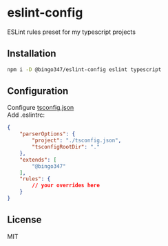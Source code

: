# eslint-config

ESLint rules preset for my typescript projects

## Installation

```sh
npm i -D @bingo347/eslint-config eslint typescript
```

## Configuration

Configure [tsconfig.json](https://www.typescriptlang.org/docs/handbook/tsconfig-json.html) \
Add .eslintrc:

```json
{
    "parserOptions": {
        "project": "./tsconfig.json",
        "tsconfigRootDir": "."
    },
    "extends": [
        "@bingo347"
    ],
    "rules": {
        // your overrides here
    }
}
```

## License

MIT
